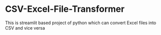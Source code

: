 # CSV-Excel-File-Transformer
This is streamlit based project of python which can convert Excel files into CSV and vice versa
